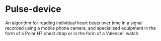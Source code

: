 # Pulse-device
An algorithm for reading individual heart beats over time in a signal recorded using a mobile phone camera, and specialized equipment in the form of a Polar H7 chest strap or in the form of a Valencell watch.
